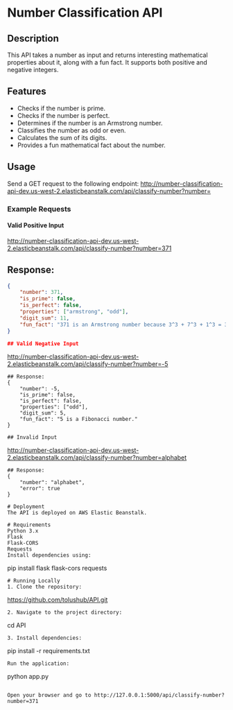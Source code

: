 # Number Classification API

## Description
This API takes a number as input and returns interesting mathematical properties about it, along with a fun fact. It supports both positive and negative integers.

## Features
- Checks if the number is prime.
- Checks if the number is perfect.
- Determines if the number is an Armstrong number.
- Classifies the number as odd or even.
- Calculates the sum of its digits.
- Provides a fun mathematical fact about the number.

## Usage
Send a GET request to the following endpoint:
http://number-classification-api-dev.us-west-2.elasticbeanstalk.com/api/classify-number?number=<number>

### Example Requests
#### Valid Positive Input
http://number-classification-api-dev.us-west-2.elasticbeanstalk.com/api/classify-number?number=371

## Response:
```json
{
    "number": 371,
    "is_prime": false,
    "is_perfect": false,
    "properties": ["armstrong", "odd"],
    "digit_sum": 11,
    "fun_fact": "371 is an Armstrong number because 3^3 + 7^3 + 1^3 = 371"
}

## Valid Negative Input
```
http://number-classification-api-dev.us-west-2.elasticbeanstalk.com/api/classify-number?number=-5
```
## Response:
{
    "number": -5,
    "is_prime": false,
    "is_perfect": false,
    "properties": ["odd"],
    "digit_sum": 5,
    "fun_fact": "5 is a Fibonacci number."
}

## Invalid Input
```
http://number-classification-api-dev.us-west-2.elasticbeanstalk.com/api/classify-number?number=alphabet
```
## Response:
{
    "number": "alphabet",
    "error": true
}

# Deployment
The API is deployed on AWS Elastic Beanstalk.

# Requirements
Python 3.x
Flask
Flask-CORS
Requests
Install dependencies using:
```
pip install flask flask-cors requests
```
# Running Locally
1. Clone the repository:
```
https://github.com/tolushub/API.git
```
2. Navigate to the project directory:
```
cd API
```
3. Install dependencies:
```
pip install -r requirements.txt
```
Run the application:
```
python app.py
```

Open your browser and go to http://127.0.0.1:5000/api/classify-number?number=371




